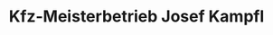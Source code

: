 ---
title: "Kfz-Meisterbetrieb Josef Kampfl"
url: /altdorf/kfz-meisterbetrieb-josef-kampfl/
shop: Autowerkstatt
---